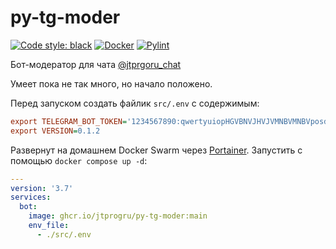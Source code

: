 # py-tg-moder

[![Code style: black](https://img.shields.io/badge/code%20style-black-000000.svg)](https://github.com/psf/black)
[![Docker](https://github.com/jtprogru/py-tg-moder/actions/workflows/docker-publish.yml/badge.svg)](https://github.com/jtprogru/py-tg-moder/actions/workflows/docker-publish.yml)
[![Pylint](https://github.com/jtprogru/py-tg-moder/actions/workflows/pylint.yml/badge.svg)](https://github.com/jtprogru/py-tg-moder/actions/workflows/pylint.yml)

Бот-модератор для чата [@jtprgoru_chat](https://t.me/jtprgoru_chat)

Умеет пока не так много, но начало положено.

Перед запуском создать файлик `src/.env` с содержимым:
```ini
export TELEGRAM_BOT_TOKEN='1234567890:qwertyuiopHGVBNVJHVJVMNBVMNBVposdfghi'
export VERSION=0.1.2
```

Развернут на домашнем Docker Swarm через [Portainer](https://portainer.io). Запустить с помощью `docker compose up -d`: 

```yaml
---
version: '3.7'
services:
  bot:
    image: ghcr.io/jtprogru/py-tg-moder:main
    env_file:
      - ./src/.env
```

